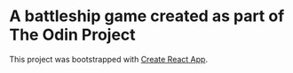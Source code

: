 # A battleship game created as part of The Odin Project

This project was bootstrapped with [Create React App](https://github.com/facebook/create-react-app).

